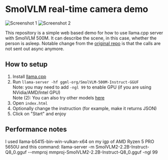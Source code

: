 # SmolVLM real-time camera demo

![Screenshot 1](./screenshot1.jpg)
![Screenshot 2](./screenshot2.jpg)

This repository is a simple web based demo for how to use llama.cpp server with SmolVLM 500M. It can describe the scene, in this case, whether the person is asleep. Notable change from the [original repo](https://github.com/ngxson/smolvlm-realtime-webcam) is that the calls are not sent out async anymore.

## How to setup

1. Install [llama.cpp](https://github.com/ggml-org/llama.cpp)
2. Run `llama-server -hf ggml-org/SmolVLM-500M-Instruct-GGUF`  
   Note: you may need to add `-ngl 99` to enable GPU (if you are using NVidia/AMD/Intel GPU)  
   Note (2): You can also try other models [here](https://github.com/ggml-org/llama.cpp/blob/master/docs/multimodal.md)
3. Open `index.html`
4. Optionally change the instruction (for example, make it returns JSON)
5. Click on "Start" and enjoy

## Performance notes

I used llama-b5415-bin-win-vulkan-x64 on my igp of AMD Ryzen 5 PRO 5650U and this command: llama-server -m SmolVLM2-2.2B-Instruct-Q8_0.gguf --mmproj mmproj-SmolVLM2-2.2B-Instruct-Q8_0.gguf -ngl 99
